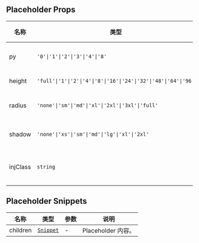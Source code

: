 ## Placeholder Props

| 名称     | 类型                                                             | 默认值   | 必传 | 说明            |
| -------- | ---------------------------------------------------------------- | -------- | ---- | --------------- |
| py       | `'0'\|'1'\|'2'\|'3'\|'4'\|'8'`                                   | `'4'`    | N    | 上下内边距。    |
| height   | `'full'\|'1'\|'2'\|'4'\|'8'\|'16'\|'24'\|'32'\|'48'\|'64'\|'96'` | `'full'` | N    | 高度。          |
| radius   | `'none'\|'sm'\|'md'\|'xl'\|'2xl'\|'3xl'\|'full'`                 | `'md'`   | N    | 圆角风格。      |
| shadow   | `'none'\|'xs'\|'sm'\|'md'\|'lg'\|'xl'\|'2xl'`                    | `'none'` | N    | 阴影风格。      |
| injClass | `string`                                                         | `''`     | N    | 注入 CSS 名称。 |

## Placeholder Snippets

| 名称     | 类型                                                                | 参数 | 说明               |
| -------- | ------------------------------------------------------------------- | ---- | ------------------ |
| children | [`Snippet`](https://svelte.dev/docs/svelte/snippet#Typing-snippets) | -    | Placeholder 内容。 |
